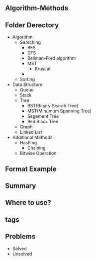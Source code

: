 ## Algorithm-Methods

## Folder Derectory
- Algorithm
    - Searching
        - BFS
        - DFS
        - Bellman–Ford algorithm
        - MST
            - Kruscal
        - 
    - Sorting
- Data Structure
    - Queue
    - Stack
    - Tree
        - BST(Binary Search Tree)
        - MST(Minumum Spanning Tree)
        - Segement Tree
        - Red Black Tree
    - Graph
    - Linked List
- Additional Methods
    - Hashing
        - Chaining
    - Bitwise Operation

## Format Example

## Summary

## Where to use?

## tags

## Problems
- Solved
- Unsolved
